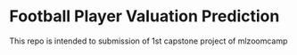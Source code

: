 # Football Player Valuation Prediction
This repo is intended to submission of 1st capstone project of mlzoomcamp
